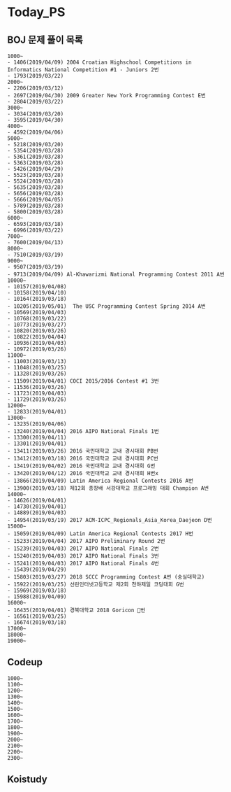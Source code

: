 # Today_PS

## BOJ 문제 풀이 목록

    1000~
    - 1406(2019/04/09) 2004 Croatian Highschool Competitions in Informatics National Competition #1 - Juniors 2번
    - 1793(2019/03/22)
    2000~
    - 2206(2019/03/12)
    - 2697(2019/04/30) 2009 Greater New York Programming Contest E번
    - 2804(2019/03/22)
    3000~
    - 3034(2019/03/20)
    - 3595(2019/04/30)
    4000~
    - 4592(2019/04/06)
    5000~
    - 5218(2019/03/20)
    - 5354(2019/03/28)
    - 5361(2019/03/28)
    - 5363(2019/03/28)
    - 5426(2019/04/29)
    - 5523(2019/03/28)
    - 5524(2019/03/28)
    - 5635(2019/03/28)
    - 5656(2019/03/28)
    - 5666(2019/04/05)
    - 5789(2019/03/28)
    - 5800(2019/03/28)
    6000~
    - 6593(2019/03/18)
    - 6996(2019/03/22)
    7000~
    - 7600(2019/04/13)
    8000~
    - 7510(2019/03/19)
    9000~
    - 9507(2019/03/19)
    - 9713(2019/04/09) Al-Khawarizmi National Programming Contest 2011 A번
    10000~
    - 10157(2019/04/08)
    - 10158(2019/04/10)
    - 10164(2019/03/18)
    - 10205(2019/05/01)  The USC Programming Contest Spring 2014 A번
    - 10569(2019/04/03)
    - 10768(2019/03/22)
    - 10773(2019/03/27)
    - 10820(2019/03/26)
    - 10822(2019/04/04)
    - 10936(2019/04/03)
    - 10972(2019/03/26)
    11000~
    - 11003(2019/03/13)
    - 11048(2019/03/25)
    - 11328(2019/03/26)
    - 11509(2019/04/01) COCI 2015/2016 Contest #1 3번
    - 11536(2019/03/26)
    - 11723(2019/04/03)
    - 11729(2019/03/26)
    12000~
    - 12833(2019/04/01)
    13000~
    - 13235(2019/04/06)
    - 13240(2019/04/04) 2016 AIPO National Finals 1번
    - 13300(2019/04/11)
    - 13301(2019/04/01)
    - 13411(2019/03/26) 2016 국민대학교 교내 경시대회 PB번
    - 13412(2019/03/18) 2016 국민대학교 교내 경시대회 PC번
    - 13419(2019/04/02) 2016 국민대학교 교내 경시대회 G번
    - 13420(2019/04/12) 2016 국민대학교 교내 경시대회 H번x
    - 13866(2019/04/09) Latin America Regional Contests 2016 A번
    - 13900(2019/03/18) 제12회 총장배 서강대학교 프로그래밍 대회 Champion A번
    14000~
    - 14626(2019/04/01)
    - 14730(2019/04/01)
    - 14889(2019/04/03)
    - 14954(2019/03/19) 2017 ACM-ICPC_Regionals_Asia_Korea_Daejeon D번
    15000~
    - 15059(2019/04/09) Latin America Regional Contests 2017 H번
    - 15233(2019/04/04) 2017 AIPO Preliminary Round 2번
    - 15239(2019/04/03) 2017 AIPO National Finals 2번
    - 15240(2019/04/03) 2017 AIPO National Finals 3번
    - 15241(2019/04/03) 2017 AIPO National Finals 4번
    - 15439(2019/04/29)
    - 15803(2019/03/27) 2018 SCCC Programming Contest A번 (숭실대학교)
    - 15922(2019/03/25) 선린인터넷고등학교 제2회 천하제일 코딩대회 G번
    - 15969(2019/03/18)
    - 15988(2019/04/09)
    16000~
    - 16435(2019/04/01) 경북대학교 2018 Goricon 🐍번
    - 16561(2019/03/25)
    - 16674(2019/03/18)
    17000~
    18000~
    19000~
## Codeup
    1000~
    1100~
    1200~
    1300~
    1400~
    1500~
    1600~
    1700~
    1800~
    1900~
    2000~
    2100~
    2200~
    2300~
## Koistudy